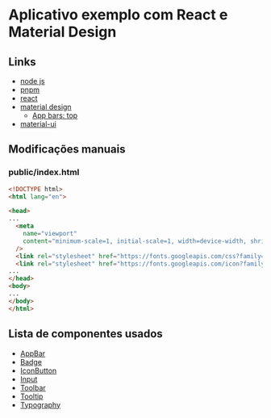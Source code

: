 # Aplicativo exemplo com React e Material Design

## Links

- [node js](https://nodejs.org)
- [pnpm](https://pnpm.js.org)
- [react](https://reactjs.org)
- [material design](https://material.io)
  - [App bars: top](https://material.io/design/components/app-bars-top.html)
- [material-ui](https://material-ui.com)

## Modificações manuais

### public/index.html

```html
<!DOCTYPE html>
<html lang="en">

<head>
...
  <meta
    name="viewport"
    content="minimum-scale=1, initial-scale=1, width=device-width, shrink-to-fit=no"
  />
  <link rel="stylesheet" href="https://fonts.googleapis.com/css?family=Roboto:300,400,500">
  <link rel="stylesheet" href="https://fonts.googleapis.com/icon?family=Material+Icons">
...
</head>
<body>
...
</body>
</html>
```

## Lista de componentes usados

- [AppBar](https://material-ui.com/api/app-bar/)
- [Badge](https://material-ui.com/api/badge/)
- [IconButton](https://material-ui.com/api/icon-button/)
- [Input](https://material-ui.com/api/input/)
- [Toolbar](https://material-ui.com/api/toolbar/)
- [Tooltip](https://material-ui.com/api/tooltip/)
- [Typography](https://material-ui.com/api/typography/)
